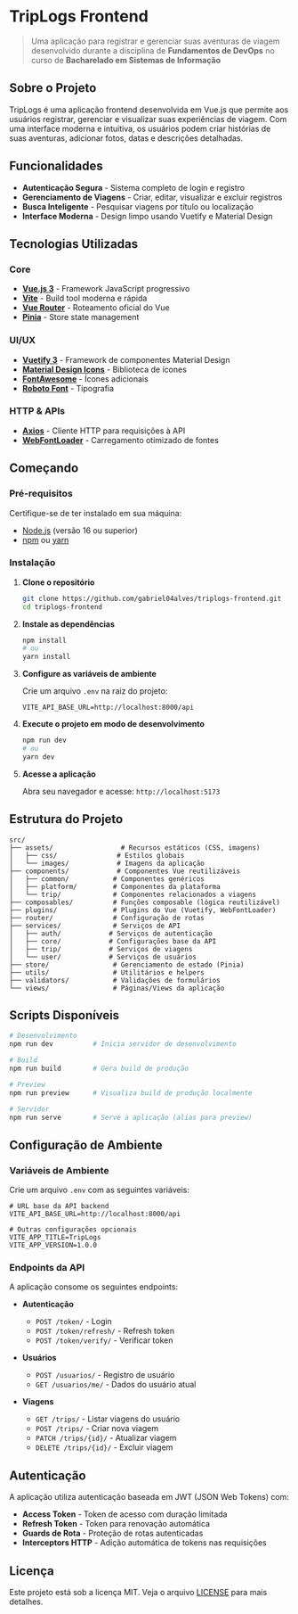 # TripLogs Frontend

> Uma aplicação para registrar e gerenciar suas aventuras de viagem desenvolvido durante a disciplina de **Fundamentos de DevOps** no curso de **Bacharelado em Sistemas de Informação**

## Sobre o Projeto

TripLogs é uma aplicação frontend desenvolvida em Vue.js que permite aos usuários registrar, gerenciar e visualizar suas experiências de viagem. Com uma interface moderna e intuitiva, os usuários podem criar histórias de suas aventuras, adicionar fotos, datas e descrições detalhadas.

## Funcionalidades

- **Autenticação Segura** - Sistema completo de login e registro
- **Gerenciamento de Viagens** - Criar, editar, visualizar e excluir registros
- **Busca Inteligente** - Pesquisar viagens por título ou localização
- **Interface Moderna** - Design limpo usando Vuetify e Material Design

## Tecnologias Utilizadas

### Core

- **[Vue.js 3](https://vuejs.org/)** - Framework JavaScript progressivo
- **[Vite](https://vitejs.dev/)** - Build tool moderna e rápida
- **[Vue Router](https://router.vuejs.org/)** - Roteamento oficial do Vue
- **[Pinia](https://pinia.vuejs.org/)** - Store state management

### UI/UX

- **[Vuetify 3](https://vuetifyjs.com/)** - Framework de componentes Material Design
- **[Material Design Icons](https://materialdesignicons.com/)** - Biblioteca de ícones
- **[FontAwesome](https://fontawesome.com/)** - Ícones adicionais
- **[Roboto Font](https://fonts.google.com/specimen/Roboto)** - Tipografia

### HTTP & APIs

- **[Axios](https://axios-http.com/)** - Cliente HTTP para requisições à API
- **[WebFontLoader](https://github.com/typekit/webfontloader)** - Carregamento otimizado de fontes

## Começando

### Pré-requisitos

Certifique-se de ter instalado em sua máquina:

- [Node.js](https://nodejs.org/) (versão 16 ou superior)
- [npm](https://www.npmjs.com/) ou [yarn](https://yarnpkg.com/)

### Instalação

1. **Clone o repositório**

   ```bash
   git clone https://github.com/gabriel04alves/triplogs-frontend.git
   cd triplogs-frontend
   ```

2. **Instale as dependências**

   ```bash
   npm install
   # ou
   yarn install
   ```

3. **Configure as variáveis de ambiente**

   Crie um arquivo `.env` na raiz do projeto:

   ```env
   VITE_API_BASE_URL=http://localhost:8000/api
   ```

4. **Execute o projeto em modo de desenvolvimento**

   ```bash
   npm run dev
   # ou
   yarn dev
   ```

5. **Acesse a aplicação**

   Abra seu navegador e acesse: `http://localhost:5173`

## Estrutura do Projeto

```
src/
├── assets/                 # Recursos estáticos (CSS, imagens)
│   ├── css/               # Estilos globais
│   └── images/            # Imagens da aplicação
├── components/            # Componentes Vue reutilizáveis
│   ├── common/           # Componentes genéricos
│   ├── platform/         # Componentes da plataforma
│   └── trip/             # Componentes relacionados a viagens
├── composables/          # Funções composable (lógica reutilizável)
├── plugins/              # Plugins do Vue (Vuetify, WebFontLoader)
├── router/               # Configuração de rotas
├── services/             # Serviços de API
│   ├── auth/            # Serviços de autenticação
│   ├── core/            # Configurações base da API
│   ├── trip/            # Serviços de viagens
│   └── user/            # Serviços de usuários
├── store/                # Gerenciamento de estado (Pinia)
├── utils/                # Utilitários e helpers
├── validators/           # Validações de formulários
└── views/                # Páginas/Views da aplicação
```

## Scripts Disponíveis

```bash
# Desenvolvimento
npm run dev          # Inicia servidor de desenvolvimento

# Build
npm run build        # Gera build de produção

# Preview
npm run preview      # Visualiza build de produção localmente

# Servidor
npm run serve        # Serve a aplicação (alias para preview)
```

## Configuração de Ambiente

### Variáveis de Ambiente

Crie um arquivo `.env` com as seguintes variáveis:

```env
# URL base da API backend
VITE_API_BASE_URL=http://localhost:8000/api

# Outras configurações opcionais
VITE_APP_TITLE=TripLogs
VITE_APP_VERSION=1.0.0
```

### Endpoints da API

A aplicação consome os seguintes endpoints:

- **Autenticação**

  - `POST /token/` - Login
  - `POST /token/refresh/` - Refresh token
  - `POST /token/verify/` - Verificar token

- **Usuários**

  - `POST /usuarios/` - Registro de usuário
  - `GET /usuarios/me/` - Dados do usuário atual

- **Viagens**
  - `GET /trips/` - Listar viagens do usuário
  - `POST /trips/` - Criar nova viagem
  - `PATCH /trips/{id}/` - Atualizar viagem
  - `DELETE /trips/{id}/` - Excluir viagem

## Autenticação

A aplicação utiliza autenticação baseada em JWT (JSON Web Tokens) com:

- **Access Token** - Token de acesso com duração limitada
- **Refresh Token** - Token para renovação automática
- **Guards de Rota** - Proteção de rotas autenticadas
- **Interceptors HTTP** - Adição automática de tokens nas requisições

## Licença

Este projeto está sob a licença MIT. Veja o arquivo [LICENSE](LICENSE) para mais detalhes.
